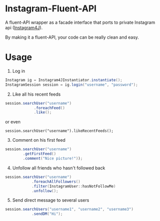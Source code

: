 # Instagram-Fluent-API 

A fluent-API wrapper as a facade interface that ports to private Instagram api ([Instagram4J](https://github.com/brunocvcunha/instagram4j)). 

By making it a fluent-API, your code can be really clean and easy.

# Usage

1. Log in 

```java
Instagram ig = Instagram4JInstantiator.instantiate();
InstagramSession session = ig.login("username", "password");
```

2. Like all his recent feeds

```java
session.searchUser("username")
             .foreachFeed()
             .like();
```

or even

`session.searchUser("username").likeRecentFeeds();`

3. Comment on his first feed

```java
session.searchUser("username")
        .getFirstFeed()
        .comment("Nice picture!"));
```

4. Unfollow all friends who hasn't followed back

```java
session.searchUser("username")
            .foreachAllFollowers()
            .filter(InstagramUser::hasNotFollowMe)
            .unfollow();
```

5. Send direct message to several users

```java
session.searchUsers("username1", "username2", "username3")
            .sendDM("Hi");
```
